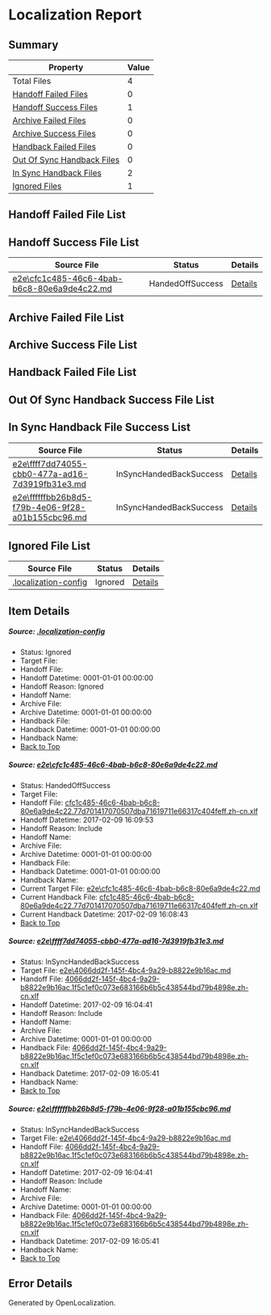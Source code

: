 # <a name='report-top'></a> Localization Report

## Summary
 Property | Value 
 -------- | ----- 
 Total Files | 4
[ Handoff Failed Files ](#handoff-failed-list)| 0
[ Handoff Success Files ](#handoff-success-list)| 1
[ Archive Failed Files ](#archive-failed-list)| 0
[ Archive Success Files ](#archive-success-list)| 0
[ Handback Failed Files ](#handback-failed-list)| 0
[ Out Of Sync Handback Files ](#outofsync-handback-success-list)| 0
[ In Sync Handback Files ](#insync-handback-success-list)| 2
[ Ignored Files ](#ignored-list)| 1

## <a name='handoff-failed-list'></a> Handoff Failed File List

## <a name='handoff-success-list'></a> Handoff Success File List
 Source File | Status | Details 
 ----------- | ------ | ------- 
 [e2e\cfc1c485-46c6-4bab-b6c8-80e6a9de4c22.md](https://github.com/OpenLocalizationTestOrg/ol-test0/blob/6074f2a3400e9a7053ac0b4e77425b0e2af29456/e2e/cfc1c485-46c6-4bab-b6c8-80e6a9de4c22.md) | HandedOffSuccess | [Details](#f97b2f7e82a1e813a70ea96d9aa25cdf4c60738f1)

## <a name='archive-failed-list'></a> Archive Failed File List

## <a name='archive-success-list'></a> Archive Success File List

## <a name='handback-failed-list'></a> Handback Failed File List

## <a name='outofsync-handback-success-list'></a> Out Of Sync Handback Success File List

## <a name='insync-handback-success-list'></a> In Sync Handback File Success List
 Source File | Status | Details 
 ----------- | ------ | ------- 
 [e2e\ffff7dd74055-cbb0-477a-ad16-7d3919fb31e3.md](https://github.com/OpenLocalizationTestOrg/ol-test0/blob/6f24fd9ef516f1944f4a07fbf850af948bcc2b5a/e2e/ffff7dd74055-cbb0-477a-ad16-7d3919fb31e3.md) | InSyncHandedBackSuccess | [Details](#12ace0cbeef574502f1f412498285d884e59b23d2)
 [e2e\ffffffbb26b8d5-f79b-4e06-9f28-a01b155cbc96.md](https://github.com/OpenLocalizationTestOrg/ol-test0/blob/6074f2a3400e9a7053ac0b4e77425b0e2af29456/e2e/ffffffbb26b8d5-f79b-4e06-9f28-a01b155cbc96.md) | InSyncHandedBackSuccess | [Details](#12ace0cbeef574502f1f412498285d884e59b23d3)

## <a name='ignored-list'></a> Ignored File List
 Source File | Status | Details 
 ----------- | ------ | ------- 
 [.localization-config](https://github.com/OpenLocalizationTestOrg/ol-test0/blob/6074f2a3400e9a7053ac0b4e77425b0e2af29456/.localization-config) | Ignored | [Details](#cb0632cf59c1387fc1742bfb9fa3c47f87e2e5c90)

## Item Details
##### <a name='cb0632cf59c1387fc1742bfb9fa3c47f87e2e5c90'></a> Source: [.localization-config](https://github.com/OpenLocalizationTestOrg/ol-test0/blob/6074f2a3400e9a7053ac0b4e77425b0e2af29456/.localization-config)
* Status: Ignored
* Target File: 
* Handoff File: 
* Handoff Datetime: 0001-01-01 00:00:00
* Handoff Reason: Ignored
* Handoff Name: 
* Archive File: 
* Archive Datetime: 0001-01-01 00:00:00
* Handback File: 
* Handback Datetime: 0001-01-01 00:00:00
* Handback Name: 
* [Back to Top](#report-top)

##### <a name='f97b2f7e82a1e813a70ea96d9aa25cdf4c60738f1'></a> Source: [e2e\cfc1c485-46c6-4bab-b6c8-80e6a9de4c22.md](https://github.com/OpenLocalizationTestOrg/ol-test0/blob/6074f2a3400e9a7053ac0b4e77425b0e2af29456/e2e/cfc1c485-46c6-4bab-b6c8-80e6a9de4c22.md)
* Status: HandedOffSuccess
* Target File: 
* Handoff File: [cfc1c485-46c6-4bab-b6c8-80e6a9de4c22.77d701417070507dba71619711e66317c404feff.zh-cn.xlf](https://github.com/OpenLocalizationTestOrg/ol-test0-handoff/blob/18c88d86e6a97cd751cb8f92d6c350330d298870/ol-handoff/OpenLocalizationTestOrg/ol-test0-zhcn/shujia/ht/cfc1c485-46c6-4bab-b6c8-80e6a9de4c22.77d701417070507dba71619711e66317c404feff.zh-cn.xlf)
* Handoff Datetime: 2017-02-09 16:09:53
* Handoff Reason: Include
* Handoff Name: 
* Archive File: 
* Archive Datetime: 0001-01-01 00:00:00
* Handback File: 
* Handback Datetime: 0001-01-01 00:00:00
* Handback Name: 
* Current Target File: [e2e\cfc1c485-46c6-4bab-b6c8-80e6a9de4c22.md](https://github.com/OpenLocalizationTestOrg/ol-test0-zhcn/blob/9c95095d186554b5fb0c4922a5a9cb5890d1c882/e2e/cfc1c485-46c6-4bab-b6c8-80e6a9de4c22.md)
* Current Handback File: [cfc1c485-46c6-4bab-b6c8-80e6a9de4c22.77d701417070507dba71619711e66317c404feff.zh-cn.xlf](https://github.com/OpenLocalizationTestOrg/ol-test0-handback/blob/281593ca1920e4e353c5fe100c8e8d76b8f46fea/ol-handback/OpenLocalizationTestOrg/ol-test0-zhcn/shujia/ht/cfc1c485-46c6-4bab-b6c8-80e6a9de4c22.77d701417070507dba71619711e66317c404feff.zh-cn.xlf)
* Current Handback Datetime: 2017-02-09 16:08:43
* [Back to Top](#report-top)

##### <a name='12ace0cbeef574502f1f412498285d884e59b23d2'></a> Source: [e2e\ffff7dd74055-cbb0-477a-ad16-7d3919fb31e3.md](https://github.com/OpenLocalizationTestOrg/ol-test0/blob/6f24fd9ef516f1944f4a07fbf850af948bcc2b5a/e2e/ffff7dd74055-cbb0-477a-ad16-7d3919fb31e3.md)
* Status: InSyncHandedBackSuccess
* Target File: [e2e\4066dd2f-145f-4bc4-9a29-b8822e9b16ac.md](https://github.com/OpenLocalizationTestOrg/ol-test0-zhcn/blob/cfd0855312ab982d5005c2874389a107ed6b7be2/e2e/4066dd2f-145f-4bc4-9a29-b8822e9b16ac.md)
* Handoff File: [4066dd2f-145f-4bc4-9a29-b8822e9b16ac.1f5c1ef0c073e683166b6b5c438544bd79b4898e.zh-cn.xlf](https://github.com/OpenLocalizationTestOrg/ol-test0-handoff/blob/e314adf7aeb7f6ec231dbbfef3154ce788ca944e/ol-handoff/OpenLocalizationTestOrg/ol-test0-zhcn/shujia/ht/4066dd2f-145f-4bc4-9a29-b8822e9b16ac.1f5c1ef0c073e683166b6b5c438544bd79b4898e.zh-cn.xlf)
* Handoff Datetime: 2017-02-09 16:04:41
* Handoff Reason: Include
* Handoff Name: 
* Archive File: 
* Archive Datetime: 0001-01-01 00:00:00
* Handback File: [4066dd2f-145f-4bc4-9a29-b8822e9b16ac.1f5c1ef0c073e683166b6b5c438544bd79b4898e.zh-cn.xlf](https://github.com/OpenLocalizationTestOrg/ol-test0-handback/blob/d786edfaae61f6ea2232379d874b2e7e467d3cb6/ol-handback/OpenLocalizationTestOrg/ol-test0-zhcn/shujia/ht/4066dd2f-145f-4bc4-9a29-b8822e9b16ac.1f5c1ef0c073e683166b6b5c438544bd79b4898e.zh-cn.xlf)
* Handback Datetime: 2017-02-09 16:05:41
* Handback Name: 
* [Back to Top](#report-top)

##### <a name='12ace0cbeef574502f1f412498285d884e59b23d3'></a> Source: [e2e\ffffffbb26b8d5-f79b-4e06-9f28-a01b155cbc96.md](https://github.com/OpenLocalizationTestOrg/ol-test0/blob/6074f2a3400e9a7053ac0b4e77425b0e2af29456/e2e/ffffffbb26b8d5-f79b-4e06-9f28-a01b155cbc96.md)
* Status: InSyncHandedBackSuccess
* Target File: [e2e\4066dd2f-145f-4bc4-9a29-b8822e9b16ac.md](https://github.com/OpenLocalizationTestOrg/ol-test0-zhcn/blob/cfd0855312ab982d5005c2874389a107ed6b7be2/e2e/4066dd2f-145f-4bc4-9a29-b8822e9b16ac.md)
* Handoff File: [4066dd2f-145f-4bc4-9a29-b8822e9b16ac.1f5c1ef0c073e683166b6b5c438544bd79b4898e.zh-cn.xlf](https://github.com/OpenLocalizationTestOrg/ol-test0-handoff/blob/e314adf7aeb7f6ec231dbbfef3154ce788ca944e/ol-handoff/OpenLocalizationTestOrg/ol-test0-zhcn/shujia/ht/4066dd2f-145f-4bc4-9a29-b8822e9b16ac.1f5c1ef0c073e683166b6b5c438544bd79b4898e.zh-cn.xlf)
* Handoff Datetime: 2017-02-09 16:04:41
* Handoff Reason: Include
* Handoff Name: 
* Archive File: 
* Archive Datetime: 0001-01-01 00:00:00
* Handback File: [4066dd2f-145f-4bc4-9a29-b8822e9b16ac.1f5c1ef0c073e683166b6b5c438544bd79b4898e.zh-cn.xlf](https://github.com/OpenLocalizationTestOrg/ol-test0-handback/blob/d786edfaae61f6ea2232379d874b2e7e467d3cb6/ol-handback/OpenLocalizationTestOrg/ol-test0-zhcn/shujia/ht/4066dd2f-145f-4bc4-9a29-b8822e9b16ac.1f5c1ef0c073e683166b6b5c438544bd79b4898e.zh-cn.xlf)
* Handback Datetime: 2017-02-09 16:05:41
* Handback Name: 
* [Back to Top](#report-top)


## Error Details

Generated by OpenLocalization.
